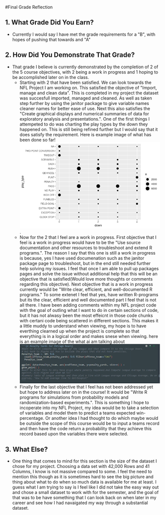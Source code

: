 #Final Grade Reflection
## 1. What Grade Did You Earn?
- Currently I would say I have met the grade requirements for a "B", with hopes of pushing that towards and "A"
## 2. How Did You Demonstrate That Grade?
- That grade I believe is currently demonstrated by the completion of 2 of the 5 course objectives, with 2 being a work in progress and 1 hoping to be accomplished later on in the class.
  - Starting with 2 that have been satisfied. We can look towards the NFL Project I am working on. This satisfied the objective of "Import, manage and clean data". This is completed in my project the dataset was succesfull imported, managed and cleaned. As well as taken step further by using the janitor package to give variable names cleaner names for better ease of use. Next this also satisfies the "Create graphical displays and numerical summaries of data for exploratory analysis and presentations.". One of the first things I attempeted to do was charting the play types by the down they happened on. This is still being refined further but I would say that it does satisfy the requirement. Here is example image of what has been done so far! ![alt text](MidtermImage.png "Title").
  - Now for the 2 that I feel are a work in progress. First objective that I feel is a work in progress would have to be the "Use source documentation and other resources to troubleshoot and extend R programs.". The reason I say that this one is still a work in progress is because, yes I have used documenation such as the janitor package page to troubleshoot, but in the end still needed further help solving my issues. I feel that once I am able to pull up packages pages and solve the issue without additional help that this will be an objective that is satisfied(Would love more thoughts or comments regarding this objective). Next objective that is a work in progress currently would be "Write clear, efficient, and well-documented R programs." To some extenet I feel that yes, have written R-programs but its the clear, efficient and well documented part I feel that is not all there. I have been adding comments within my NFL project code with the goal of outling what I want to do in certain sections of code, but it has not alwasy been the most effeicnt in those code chunks with certani code being scattered in different sections. This makes it a little muddy to understand when viewing, my hope is to have everthing clearned up when the project is complete so that everything is in a logical order and makes snese when viewing. here is an example image of the what ai am talking about ![alt text](Chaos.png "title")
  - Finally for the last objective that I feel has not been addressed yet but hope to address later on in the course! It would be "Write R programs for simulations from probability models and randomization-based experiments.". This is something I hope to incoperate into my NFL Project, my idea would be to take a selection of variables and model them to predict a teams expected win-percentage. Or another idea I had thought to do which maybe would be outside the scope of this course would be to input a teams record and then have the code return a probability that they achieve this record based upon the variables there were selected.

## 3. What Else?
- One thing that comes to mind for this section is the size of the dataset I chose for my project. Choosing a data set with 42,000 Rows and 41 Columns, I know is not massive compared to some. I feel the need to mention this though as it is sometimes hard to see the big picture and thing about what to do when so much data is available for me at least. I guess what I am trying to say is I feel like I did not take the easy way out and chose a small dataset to work with for the semester, and the goal of that was to be have something that I can look back on when later in my career and see how I had navaigated my way through a substantial dataset. 
